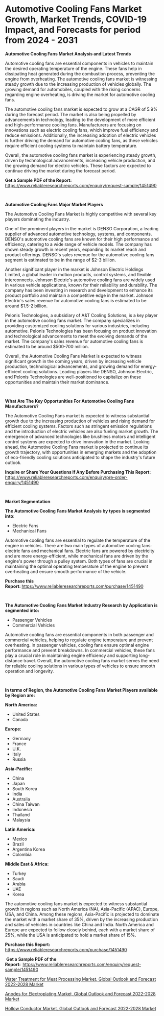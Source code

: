 <p><h1>Automotive Cooling Fans Market Growth, Market Trends, COVID-19 Impact, and Forecasts for period from 2024 - 2031</h1></p><p><strong>Automotive Cooling Fans Market Analysis and Latest Trends</strong></p>
<p><p>Automotive cooling fans are essential components in vehicles to maintain the desired operating temperature of the engine. These fans help in dissipating heat generated during the combustion process, preventing the engine from overheating. The automotive cooling fans market is witnessing steady growth due to the increasing production of vehicles globally. The growing demand for automobiles, coupled with the rising concerns regarding engine overheating, is driving the market for automotive cooling fans.</p><p>The automotive cooling fans market is expected to grow at a CAGR of 5.9% during the forecast period. The market is also being propelled by advancements in technology, leading to the development of more efficient and high-performance cooling fans. Manufacturers are focusing on innovations such as electric cooling fans, which improve fuel efficiency and reduce emissions. Additionally, the increasing adoption of electric vehicles is further driving the demand for automotive cooling fans, as these vehicles require efficient cooling systems to maintain battery temperature.</p><p>Overall, the automotive cooling fans market is experiencing steady growth, driven by technological advancements, increasing vehicle production, and the growing demand for electric vehicles. These factors are expected to continue driving the market during the forecast period.</p></p>
<p><strong>Get a Sample PDF of the Report:&nbsp;</strong> <a href="https://www.reliableresearchreports.com/enquiry/request-sample/1451490">https://www.reliableresearchreports.com/enquiry/request-sample/1451490</a></p>
<p>&nbsp;</p>
<p><strong>Automotive Cooling Fans Major Market Players</strong></p>
<p><p>The Automotive Cooling Fans Market is highly competitive with several key players dominating the industry. </p><p>One of the prominent players in the market is DENSO Corporation, a leading supplier of advanced automotive technology, systems, and components. DENSO's automotive cooling fans are known for their high performance and efficiency, catering to a wide range of vehicle models. The company has shown steady growth in recent years, expanding its market reach and product offerings. DENSO's sales revenue for the automotive cooling fans segment is estimated to be in the range of $2-3 billion.</p><p>Another significant player in the market is Johnson Electric Holdings Limited, a global leader in motion products, control systems, and flexible interconnects. Johnson Electric's automotive cooling fans are widely used in various vehicle applications, known for their reliability and durability. The company has been investing in research and development to enhance its product portfolio and maintain a competitive edge in the market. Johnson Electric's sales revenue for automotive cooling fans is estimated to be around $1.5-2 billion.</p><p>Pelonis Technologies, a subsidiary of A&T Cooling Solutions, is a key player in the automotive cooling fans market. The company specializes in providing customized cooling solutions for various industries, including automotive. Pelonis Technologies has been focusing on product innovation and technological advancements to meet the evolving demands of the market. The company's sales revenue for automotive cooling fans is estimated to be around $500-700 million.</p><p>Overall, the Automotive Cooling Fans Market is expected to witness significant growth in the coming years, driven by increasing vehicle production, technological advancements, and growing demand for energy-efficient cooling solutions. Leading players like DENSO, Johnson Electric, and Pelonis Technologies are well-positioned to capitalize on these opportunities and maintain their market dominance.</p></p>
<p>&nbsp;</p>
<p><strong>What Are The Key Opportunities For Automotive Cooling Fans Manufacturers?</strong></p>
<p><p>The Automotive Cooling Fans market is expected to witness substantial growth due to the increasing production of vehicles and rising demand for efficient cooling systems. Factors such as stringent emission regulations and the introduction of electric vehicles are also fueling market growth. The emergence of advanced technologies like brushless motors and intelligent control systems are expected to drive innovation in the market. Looking ahead, the Automotive Cooling Fans market is projected to continue its growth trajectory, with opportunities in emerging markets and the adoption of eco-friendly cooling solutions anticipated to shape the industry's future outlook.</p></p>
<p><strong>Inquire or Share Your Questions If Any Before Purchasing This Report:</strong> <a href="https://www.reliableresearchreports.com/enquiry/pre-order-enquiry/1451490">https://www.reliableresearchreports.com/enquiry/pre-order-enquiry/1451490</a></p>
<p>&nbsp;</p>
<p><strong>Market Segmentation</strong></p>
<p><strong>The Automotive Cooling Fans Market Analysis by types is segmented into:</strong></p>
<p><ul><li>Electric Fans</li><li>Mechanical Fans</li></ul></p>
<p><p>Automotive cooling fans are essential to regulate the temperature of the engine in vehicles. There are two main types of automotive cooling fans: electric fans and mechanical fans. Electric fans are powered by electricity and are more energy-efficient, while mechanical fans are driven by the engine's power through a pulley system. Both types of fans are crucial in maintaining the optimal operating temperature of the engine to prevent overheating and ensure smooth performance of the vehicle.</p></p>
<p><strong>Purchase this Report:&nbsp;</strong><a href="https://www.reliableresearchreports.com/purchase/1451490">https://www.reliableresearchreports.com/purchase/1451490</a></p>
<p>&nbsp;</p>
<p><strong>The Automotive Cooling Fans Market Industry Research by Application is segmented into:</strong></p>
<p><ul><li>Passenger Vehicles</li><li>Commercial Vehicles</li></ul></p>
<p><p>Automotive cooling fans are essential components in both passenger and commercial vehicles, helping to regulate engine temperature and prevent overheating. In passenger vehicles, cooling fans ensure optimal engine performance and prevent breakdowns. In commercial vehicles, these fans play a crucial role in maintaining engine efficiency and supporting long-distance travel. Overall, the automotive cooling fans market serves the need for reliable cooling solutions in various types of vehicles to ensure smooth operation and longevity.</p></p>
<p>&nbsp;</p>
<p><strong>In terms of Region, the Automotive Cooling Fans Market Players available by Region are:</strong></p>
<p>
    <p> <strong> North America: </strong>
        <ul>
            <li>United States</li>
            <li>Canada</li>
        </ul>
        </p> 
    <p> <strong> Europe: </strong>
        <ul>
            <li>Germany</li>
            <li>France</li>
            <li>U.K.</li>
            <li>Italy</li>
            <li>Russia</li>
        </ul>
        </p> 
    <p> <strong> Asia-Pacific: </strong>
        <ul>
            <li>China</li>
            <li>Japan</li>
            <li>South Korea</li>
            <li>India</li>
            <li>Australia</li>
            <li>China Taiwan</li>
            <li>Indonesia</li>
            <li>Thailand</li>
            <li>Malaysia</li>
        </ul>
        </p> 
    <p> <strong> Latin America: </strong>
        <ul>
            <li>Mexico</li>
            <li>Brazil</li>
            <li>Argentina Korea</li>
            <li>Colombia</li>
        </ul>
        </p> 
    <p> <strong> Middle East & Africa: </strong>
        <ul>
            <li>Turkey</li>
            <li>Saudi</li>
            <li>Arabia</li>
            <li>UAE</li>
            <li>Korea</li>
        </ul>
    </p>
    </p>
<p><p>The automotive cooling fans market is expected to witness substantial growth in regions such as North America (NA), Asia-Pacific (APAC), Europe, USA, and China. Among these regions, Asia-Pacific is projected to dominate the market with a market share of 35%, driven by the increasing production and sales of vehicles in countries like China and India. North America and Europe are expected to follow closely behind, each with a market share of 25%, while the USA is anticipated to hold a market share of 15%.</p></p>
<p><strong>Purchase this Report: </strong><a href="https://www.reliableresearchreports.com/purchase/1451490">https://www.reliableresearchreports.com/purchase/1451490</a></p>
<p>&nbsp;<strong>Get a Sample PDF of the Report:&nbsp;&nbsp;</strong><a href="https://www.reliableresearchreports.com/enquiry/request-sample/1451490">https://www.reliableresearchreports.com/enquiry/request-sample/1451490</a></p>
<p><strong></strong></p>
<p><p><a href="https://view.publitas.com/reportprime-1/decoding-the-water-treatment-for-meat-processing-market-global-outlook-and-forecast-2022-2028-market-a-deep-dive-into-the-latest-market-trends-market-segmentation-and-competitive-analysis/">Water Treatment for Meat Processing Market, Global Outlook and Forecast 2022-2028 Market</a></p><p><a href="https://view.publitas.com/reportprime-1/decoding-the-anodes-for-electroplating-market-global-outlook-and-forecast-2022-2028-market-a-deep-dive-into-the-latest-market-trends-market-segmentation-and-competitive-analysis/">Anodes for Electroplating Market, Global Outlook and Forecast 2022-2028 Market</a></p><p><a href="https://view.publitas.com/reportprime-1/hollow-conductor-market-global-outlook-and-forecast-2022-2028-market-size-market-share-and-global-market-analysis-report-2023-2030/">Hollow Conductor Market, Global Outlook and Forecast 2022-2028 Market</a></p></p>